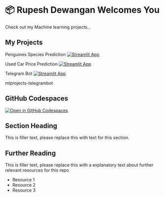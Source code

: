 # 📦 Rupesh Dewangan Welcomes You 


Check out my Machine learning projects...

## My Projects

Penguines Species Prediction [![Streamlit App](https://static.streamlit.io/badges/streamlit_badge_black_white.svg)](https://mlbyrupesh.streamlit.app/)

Used Car Price Prediction [![Streamlit App](https://static.streamlit.io/badges/streamlit_badge_black_white.svg)](https://mlbyrupesh-carprice.streamlit.app/)

Telegram Bot [![Streamlit App](https://static.streamlit.io/badges/streamlit_badge_black_white.svg)](https://mlbyrupesh-telegrambot.streamlit.app/)

mlprojects-telegrambot

## GitHub Codespaces

[![Open in GitHub Codespaces](https://github.com/codespaces/badge.svg)](https://codespaces.new/streamlit/app-starter-kit?quickstart=1)

## Section Heading

This is filler text, please replace this with text for this section.

## Further Reading

This is filler text, please replace this with a explanatory text about further relevant resources for this repo
- Resource 1
- Resource 2
- Resource 3

